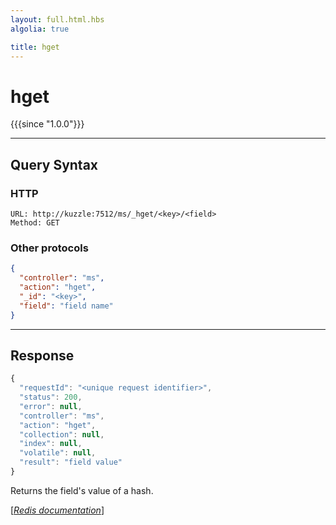 ```yaml
---
layout: full.html.hbs
algolia: true

title: hget
---
```


# hget

{{{since "1.0.0"}}}



---

## Query Syntax

### HTTP

```http
URL: http://kuzzle:7512/ms/_hget/<key>/<field>
Method: GET
```

### Other protocols


```json
{
  "controller": "ms",
  "action": "hget",
  "_id": "<key>",
  "field": "field name"
}
```

---

## Response

```javascript
{
  "requestId": "<unique request identifier>",
  "status": 200,
  "error": null,
  "controller": "ms",
  "action": "hget",
  "collection": null,
  "index": null,
  "volatile": null,
  "result": "field value"
}
```

Returns the field's value of a hash.

[[_Redis documentation_]](https://redis.io/commands/hget)
